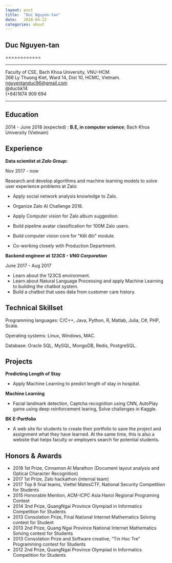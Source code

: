```yaml
---
layout: post
title:  "Duc Nguyen-tan"
date:   2018-04-22
categories: about
---
```



## Duc Nguyen-tan
============

-------------------    
Faculty of CSE, Bach Khoa University, VNU-HCM.  
268 Ly Thuong Kiet, Ward 14, Dist 10, HCMC, Vietnam.
nguyentanduc96@gmail.com  
@ducbk14  
(+84)1674 909 694

----------------------------


Education
---------
2014 - June 2018 (expected) :   **B.E, in computer science**; Bach Khoa University (Vietnam)


Experience
----------

**Data scientist at _Zalo Group_:**

Nov 2017 - now

Research and develop algorithms and machine learning models to solve user experience problems at Zalo:

* Apply social network analysis knowledge to Zalo.

* Organize Zalo AI Challenge 2018.

* Apply Computer vision for Zalo album suggestion.

* Build pipeline avatar classification for 100M Zalo users.

* Build computer vision core for "Kết đôi" module.

* Co-working closely with Production Department.

**Backend engineer at _123CS - VNG Corporation_**

June 2017 - Aug 2017

* Learn about the 123CS environment.
* Learn about Natural Language Processing and apply Machine Learning to building the chatbot system.
* Build a chatbot that uses data from customer care history.


Technical Skillset
--------------------

Programming languages: C/C++, Java, Python, R, Matlab, Julia, C#, PHP, Scala.

Operating systems: Linux, Windows, MAC.

Database: Oracle SQL, MySQL, MongoDB, Redis, PostgreSQL.

Projects
--------------------

**Predicting Length of Stay**

 * Apply Machine Learning to predict length of stay in hospital.

**Machine Learning**
* Facial landmark detection, Captcha recognition using CNN, AutoPlay game using deep reinforcement learing, Solve challenges in Kaggle.

**BK E-Portfolio**

 * A web site for students to create their portfolio to save the project and assignment what they have learned. At the same time, this is also a website that helps faculty or employers search for potential students.

Honors & Awards
--------------------
* 2018 1st Prize, Cinnamon AI Marathon (Document layout analysis and Optical Character Recognition) 
* 2017 1st Prize, Zalo hackathon (internal team)
* 2017 Top 8 final teams, Viettel MatesCTF, National Security Competition for Students
* 2015 Honorable Mention, ACM-ICPC Asia Hanoi Regional Programing Contest
* 2014 3nd Prize, QuangNgai Province Olympiad in Informatics Competition for Students
* 2013 Consolation Prize, Final National Internet Mathematics Solving contest for Student
* 2013 2nd Prize, Quang Ngai Province National Internet Mathematics Solving contest for Students
* 2013 Consolation Prize and Software creative, ”Tin Hoc Tre” Programming contest for Students
* 2012 2nd Prize, QuangNgai Province Olympiad in Informatics Competition for Students
